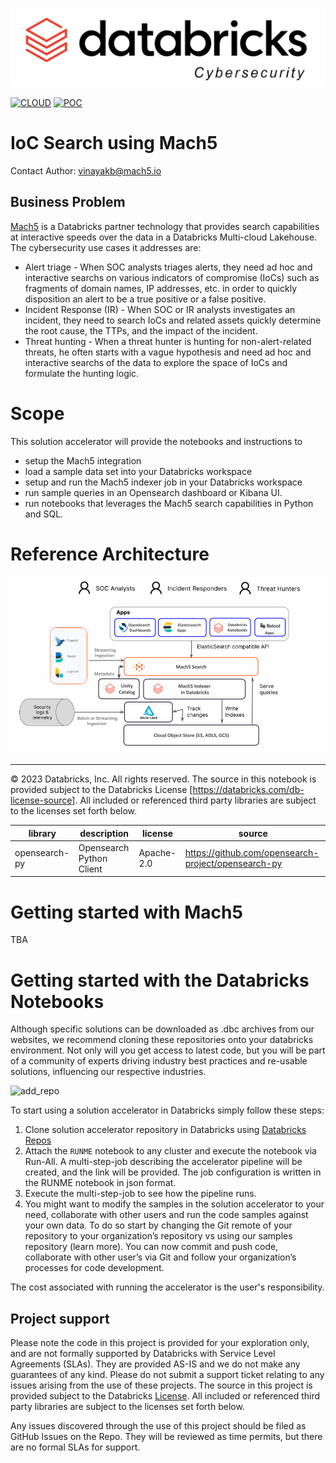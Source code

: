 ![image](https://github.com/lipyeowlim/public/raw/main/img/logo/databricks_cyber_logo_v1.png)

[![CLOUD](https://img.shields.io/badge/CLOUD-ALL-blue?logo=googlecloud&style=for-the-badge)](https://cloud.google.com/databricks)
[![POC](https://img.shields.io/badge/POC-10_days-green?style=for-the-badge)](https://databricks.com/try-databricks)

# IoC Search using Mach5

Contact Author: <vinayakb@mach5.io>

## Business Problem

[Mach5](https://mach5.io) is a Databricks partner technology that provides search capabilities at interactive speeds over the data in a Databricks Multi-cloud Lakehouse. The cybersecurity use cases it addresses are:

* Alert triage - When SOC analysts triages alerts, they need ad hoc and interactive searchs on various indicators of compromise (IoCs) such as fragments of domain names, IP addresses, etc. in order to quickly disposition an alert to be a true positive or a false positive. 
* Incident Response (IR) - When SOC or IR analysts investigates an incident, they need to search IoCs and related assets quickly determine the root cause, the TTPs, and the impact of the incident.
* Threat hunting - When a threat hunter is hunting for non-alert-related threats, he often starts with a vague hypothesis and need ad hoc and interactive searchs of the data to explore the space of IoCs and formulate the hunting logic.

# Scope

This solution accelerator will provide the notebooks and instructions to 

* setup the Mach5 integration
* load a sample data set into your Databricks workspace
* setup and run the Mach5 indexer job in your Databricks workspace
* run sample queries in an Opensearch dashboard or Kibana UI.
* run notebooks that leverages the Mach5 search capabilities in Python and SQL.

# Reference Architecture

![usecase_image](https://raw.githubusercontent.com/lipyeowlim/public/main/img/mach5/mach5-architecture.png)
___

&copy; 2023 Databricks, Inc. All rights reserved. The source in this notebook is provided subject to the Databricks License [https://databricks.com/db-license-source].  All included or referenced third party libraries are subject to the licenses set forth below.

| library                                | description             | license    | source                                              |
|----------------------------------------|-------------------------|------------|-----------------------------------------------------|
| opensearch-py | Opensearch Python Client | Apache-2.0        | https://github.com/opensearch-project/opensearch-py         |

# Getting started with Mach5

TBA

# Getting started with the Databricks Notebooks

Although specific solutions can be downloaded as .dbc archives from our websites, we recommend cloning these repositories onto your databricks environment. Not only will you get access to latest code, but you will be part of a community of experts driving industry best practices and re-usable solutions, influencing our respective industries. 

<img width="500" alt="add_repo" src="https://user-images.githubusercontent.com/4445837/177207338-65135b10-8ccc-4d17-be21-09416c861a76.png">

To start using a solution accelerator in Databricks simply follow these steps: 

1. Clone solution accelerator repository in Databricks using [Databricks Repos](https://www.databricks.com/product/repos)
2. Attach the `RUNME` notebook to any cluster and execute the notebook via Run-All. A multi-step-job describing the accelerator pipeline will be created, and the link will be provided. The job configuration is written in the RUNME notebook in json format. 
3. Execute the multi-step-job to see how the pipeline runs. 
4. You might want to modify the samples in the solution accelerator to your need, collaborate with other users and run the code samples against your own data. To do so start by changing the Git remote of your repository  to your organization’s repository vs using our samples repository (learn more). You can now commit and push code, collaborate with other user’s via Git and follow your organization’s processes for code development.

The cost associated with running the accelerator is the user's responsibility.


## Project support 

Please note the code in this project is provided for your exploration only, and are not formally supported by Databricks with Service Level Agreements (SLAs). They are provided AS-IS and we do not make any guarantees of any kind. Please do not submit a support ticket relating to any issues arising from the use of these projects. The source in this project is provided subject to the Databricks [License](./LICENSE). All included or referenced third party libraries are subject to the licenses set forth below.

Any issues discovered through the use of this project should be filed as GitHub Issues on the Repo. They will be reviewed as time permits, but there are no formal SLAs for support. 
